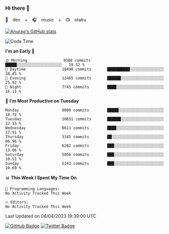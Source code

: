 ### Hi there 👋

🚀　dev　+　🎧　music　+　📺　otaku


[![Anurag's GitHub stats](https://github-readme-stats.vercel.app/api?username=koheitasaka&count_private=true&show_icons=true&theme=monokai)](https://github.com/koheitasaka/github-readme-stats)

<!--START_SECTION:waka-->
![Code Time](http://img.shields.io/badge/Code%20Time-1%2C161%20hrs%2023%20mins-blue)

**I'm an Early 🐤** 

```text
🌞 Morning                9388 commits        █████░░░░░░░░░░░░░░░░░░░░   19.52 % 
🌆 Daytime                18490 commits       ██████████░░░░░░░░░░░░░░░   38.45 % 
🌃 Evening                12465 commits       ██████░░░░░░░░░░░░░░░░░░░   25.92 % 
🌙 Night                  7745 commits        ████░░░░░░░░░░░░░░░░░░░░░   16.11 % 
```
📅 **I'm Most Productive on Tuesday** 

```text
Monday                   9000 commits        █████░░░░░░░░░░░░░░░░░░░░   18.72 % 
Tuesday                  10651 commits       ██████░░░░░░░░░░░░░░░░░░░   22.15 % 
Wednesday                8611 commits        ████░░░░░░░░░░░░░░░░░░░░░   17.91 % 
Thursday                 3345 commits        ██░░░░░░░░░░░░░░░░░░░░░░░   06.96 % 
Friday                   6282 commits        ███░░░░░░░░░░░░░░░░░░░░░░   13.06 % 
Saturday                 5056 commits        ███░░░░░░░░░░░░░░░░░░░░░░   10.51 % 
Sunday                   5143 commits        ███░░░░░░░░░░░░░░░░░░░░░░   10.69 % 
```


📊 **This Week I Spent My Time On** 

```text
💬 Programming Languages: 
No Activity Tracked This Week

🔥 Editors: 
No Activity Tracked This Week
```


 Last Updated on 08/04/2023 19:39:00 UTC
<!--END_SECTION:waka-->

[![GitHub Badge](https://img.shields.io/badge/GitHub-100000?style=for-the-badge&logo=github&logoColor=white)](https://github.com/koheitasaka)
[![Twitter Badge](https://img.shields.io/badge/Twitter-1DA1F2?style=for-the-badge&logo=twitter&logoColor=white)](https://twitter.com/sleep_asleep_)
